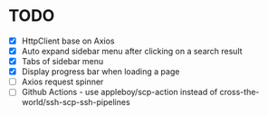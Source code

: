 # TODO

- [x] HttpClient base on Axios
- [x] Auto expand sidebar menu after clicking on a search result
- [x] Tabs of sidebar menu
- [x] Display progress bar when loading a page
- [ ] Axios request spinner
- [ ] Github Actions - use appleboy/scp-action instead of cross-the-world/ssh-scp-ssh-pipelines
